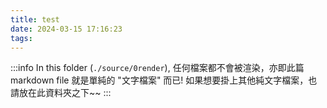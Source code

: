 ```yaml
---
title: test
date: 2024-03-15 17:16:23
tags:
---
```


:::info
In this folder (`./source/0render`), 任何檔案都不會被渲染，亦即此篇 markdown file 就是單純的 "文字檔案" 而已!
如果想要掛上其他純文字檔案，也請放在此資料夾之下~~
:::



